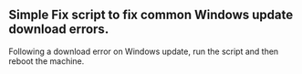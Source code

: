 ## Simple Fix script to fix common Windows update download errors.
Following a download error on Windows update, run the script and then reboot the machine.
